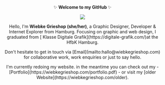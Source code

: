 <p align="center">  
 ✨ <b> Welcome to my GitHub </b>✨ </p>
  
<p align="center">  <img src="https://media.giphy.com/media/3oEduPYHQCqxnwGeQw/giphy.gif" /> 

 </p>
 



<p align="center">
Hello, I'm <b>Wiebke Grieshop (she/her)</b>, a Graphic Designer, Developer & Internet Explorer from Hamburg. Focusing on graphic and web design, I graduated from [ Klasse Digitale Grafik](https://digitale-grafik.com/)at the HfbK Hamburg. </p>


<p align="center"> 
 Don't hesitate to get in touch via [Email](mailto:hallo@wiebkegrieshop.com) for collaborative work, work enquiries or just to say hello. </p> 

 <p align="center"> I'm currently redoing my website. in the meantime you can check out my 
 - [Portfolio](https://wiebkegrieshop.com/portfolio.pdf) 
 - or visit my [older Website](https://wiebkegrieshop.com/older). </p> 




